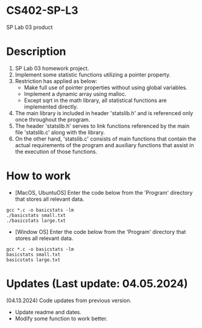# CS402-SP-L3
SP Lab 03 product
# Description
1.  SP Lab 03 homework project.
2.  Implement some statistic functions utilizing a pointer property.
3.  Restriction has applied as below:
    * Make full use of pointer properties without using global variables.
    * Implement a dynamic array using malloc.
    * Except sqrt in the math library, all statistical functions are implemented directly.
4. The main library is included in header 'statslib.h' and is referenced only once throughout the program.
5. The header 'statslib.h' serves to link functions referenced by the main file 'statslib.c' along with the library. 
6. On the other hand, 'statslib.c' consists of main functions that contain the actual requirements of the program and auxiliary functions that assist in the execution of those functions.
# How to work
- [MacOS, UbuntuOS] Enter the code below from the 'Program' directory that stores all relevant data.
```
gcc *.c -o basicstats -lm
./basicstats small.txt
./basicstats large.txt
```
- [Window OS] Enter the code below from the 'Program' directory that stores all relevant data.
```
gcc *.c -o basicstats -lm
basicstats small.txt
basicstats large.txt
```
# Updates (Last update: 04.05.2024)
(04.13.2024) Code updates from previous version.
- Update readme and dates.
- Modify some function to work better.